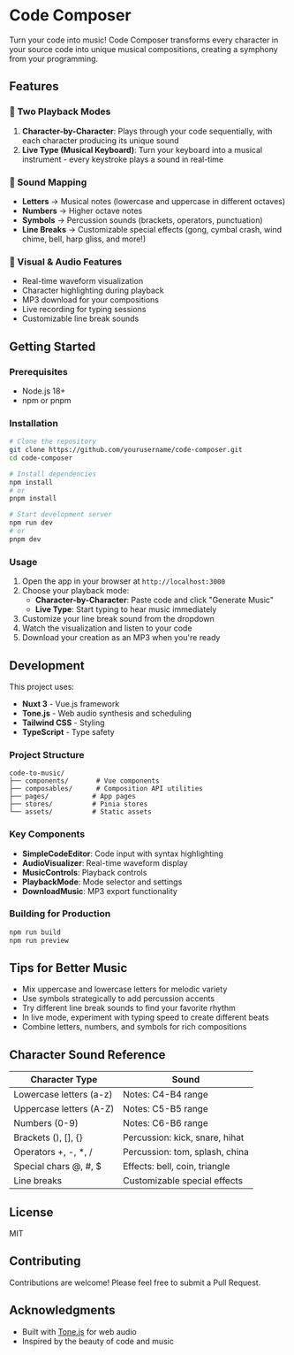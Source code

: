 # Code Composer

Turn your code into music! Code Composer transforms every character in your source code into unique musical compositions, creating a symphony from your programming.

## Features

### 🎵 Two Playback Modes

1. **Character-by-Character**: Plays through your code sequentially, with each character producing its unique sound
2. **Live Type (Musical Keyboard)**: Turn your keyboard into a musical instrument - every keystroke plays a sound in real-time

### 🎹 Sound Mapping

- **Letters** → Musical notes (lowercase and uppercase in different octaves)
- **Numbers** → Higher octave notes
- **Symbols** → Percussion sounds (brackets, operators, punctuation)
- **Line Breaks** → Customizable special effects (gong, cymbal crash, wind chime, bell, harp gliss, and more!)

### 🎨 Visual & Audio Features

- Real-time waveform visualization
- Character highlighting during playback
- MP3 download for your compositions
- Live recording for typing sessions
- Customizable line break sounds

## Getting Started

### Prerequisites

- Node.js 18+
- npm or pnpm

### Installation

```bash
# Clone the repository
git clone https://github.com/yourusername/code-composer.git
cd code-composer

# Install dependencies
npm install
# or
pnpm install

# Start development server
npm run dev
# or
pnpm dev
```

### Usage

1. Open the app in your browser at `http://localhost:3000`
2. Choose your playback mode:
   - **Character-by-Character**: Paste code and click "Generate Music"
   - **Live Type**: Start typing to hear music immediately
3. Customize your line break sound from the dropdown
4. Watch the visualization and listen to your code
5. Download your creation as an MP3 when you're ready

## Development

This project uses:
- **Nuxt 3** - Vue.js framework
- **Tone.js** - Web audio synthesis and scheduling
- **Tailwind CSS** - Styling
- **TypeScript** - Type safety

### Project Structure

```
code-to-music/
├── components/       # Vue components
├── composables/      # Composition API utilities
├── pages/           # App pages
├── stores/          # Pinia stores
└── assets/          # Static assets
```

### Key Components

- **SimpleCodeEditor**: Code input with syntax highlighting
- **AudioVisualizer**: Real-time waveform display
- **MusicControls**: Playback controls
- **PlaybackMode**: Mode selector and settings
- **DownloadMusic**: MP3 export functionality

### Building for Production

```bash
npm run build
npm run preview
```

## Tips for Better Music

- Mix uppercase and lowercase letters for melodic variety
- Use symbols strategically to add percussion accents
- Try different line break sounds to find your favorite rhythm
- In live mode, experiment with typing speed to create different beats
- Combine letters, numbers, and symbols for rich compositions

## Character Sound Reference

| Character Type | Sound | 
|---------------|-------|
| Lowercase letters (a-z) | Notes: C4-B4 range |
| Uppercase letters (A-Z) | Notes: C5-B5 range |
| Numbers (0-9) | Notes: C6-B6 range |
| Brackets (), [], {} | Percussion: kick, snare, hihat |
| Operators +, -, *, / | Percussion: tom, splash, china |
| Special chars @, #, $ | Effects: bell, coin, triangle |
| Line breaks | Customizable special effects |

## License

MIT

## Contributing

Contributions are welcome! Please feel free to submit a Pull Request.

## Acknowledgments

- Built with [Tone.js](https://tonejs.github.io/) for web audio
- Inspired by the beauty of code and music